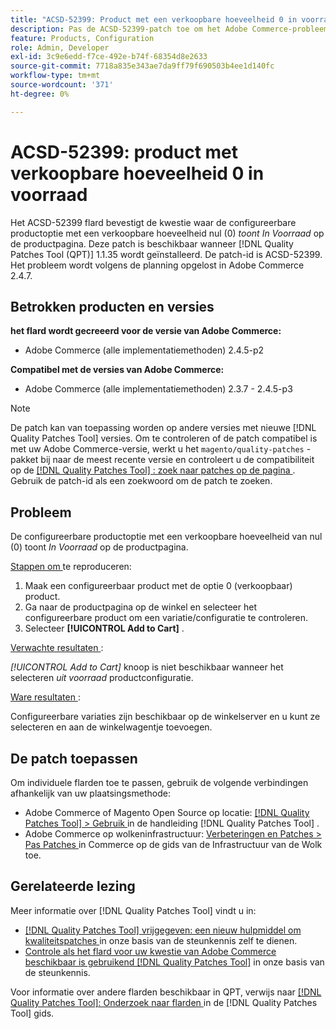 ```yaml
---
title: "ACSD-52399: Product met een verkoopbare hoeveelheid 0 in voorraad"
description: Pas de ACSD-52399-patch toe om het Adobe Commerce-probleem op te lossen, waarbij de configureerbare productoptie met een verkoopbare hoeveelheid van 0 *In Stock* op de productpagina wordt weergegeven.
feature: Products, Configuration
role: Admin, Developer
exl-id: 3c9e6edd-f7ce-492e-b74f-68354d8e2633
source-git-commit: 7718a835e343ae7da9ff79f690503b4ee1d140fc
workflow-type: tm+mt
source-wordcount: '371'
ht-degree: 0%

---
```


# ACSD-52399: product met verkoopbare hoeveelheid 0 in voorraad

Het ACSD-52399 flard bevestigt de kwestie waar de configureerbare productoptie met een verkoopbare hoeveelheid nul (0) *toont In Voorraad* op de productpagina. Deze patch is beschikbaar wanneer [!DNL Quality Patches Tool (QPT)] 1.1.35 wordt geïnstalleerd. De patch-id is ACSD-52399. Het probleem wordt volgens de planning opgelost in Adobe Commerce 2.4.7.

## Betrokken producten en versies

**het flard wordt gecreeerd voor de versie van Adobe Commerce:**

* Adobe Commerce (alle implementatiemethoden) 2.4.5-p2

**Compatibel met de versies van Adobe Commerce:**

* Adobe Commerce (alle implementatiemethoden) 2.3.7 - 2.4.5-p3

>[!NOTE]
>
>De patch kan van toepassing worden op andere versies met nieuwe [!DNL Quality Patches Tool] versies. Om te controleren of de patch compatibel is met uw Adobe Commerce-versie, werkt u het `magento/quality-patches` -pakket bij naar de meest recente versie en controleert u de compatibiliteit op de [[!DNL Quality Patches Tool] : zoek naar patches op de pagina ](https://experienceleague.adobe.com/tools/commerce-quality-patches/index.html) . Gebruik de patch-id als een zoekwoord om de patch te zoeken.

## Probleem

De configureerbare productoptie met een verkoopbare hoeveelheid van nul (0) toont *In Voorraad* op de productpagina.

<u> Stappen om </u> te reproduceren:

1. Maak een configureerbaar product met de optie 0 (verkoopbaar) product.
1. Ga naar de productpagina op de winkel en selecteer het configureerbare product om een variatie/configuratie te controleren.
1. Selecteer **[!UICONTROL Add to Cart]** .

<u> Verwachte resultaten </u>:

*[!UICONTROL Add to Cart]* knoop is niet beschikbaar wanneer het selecteren *uit voorraad* productconfiguratie.

<u> Ware resultaten </u>:

Configureerbare variaties zijn beschikbaar op de winkelserver en u kunt ze selecteren en aan de winkelwagentje toevoegen.

## De patch toepassen

Om individuele flarden toe te passen, gebruik de volgende verbindingen afhankelijk van uw plaatsingsmethode:

* Adobe Commerce of Magento Open Source op locatie: [[!DNL Quality Patches Tool]  > Gebruik ](https://experienceleague.adobe.com/docs/commerce-operations/tools/quality-patches-tool/usage.html) in de handleiding [!DNL Quality Patches Tool] .
* Adobe Commerce op wolkeninfrastructuur: [ Verbeteringen en Patches > Pas Patches ](https://experienceleague.adobe.com/docs/commerce-cloud-service/user-guide/develop/upgrade/apply-patches.html) in Commerce op de gids van de Infrastructuur van de Wolk toe.

## Gerelateerde lezing

Meer informatie over [!DNL Quality Patches Tool] vindt u in:

* [[!DNL Quality Patches Tool]  vrijgegeven: een nieuw hulpmiddel om kwaliteitspatches ](/help/announcements/adobe-commerce-announcements/magento-quality-patches-released-new-tool-to-self-serve-quality-patches.md) in onze basis van de steunkennis zelf te dienen.
* [ Controle als het flard voor uw kwestie van Adobe Commerce beschikbaar is gebruikend  [!DNL Quality Patches Tool]](/help/support-tools/patches-available-in-qpt-tool/check-patch-for-magento-issue-with-magento-quality-patches.md) in onze basis van de steunkennis.

Voor informatie over andere flarden beschikbaar in QPT, verwijs naar [[!DNL Quality Patches Tool]: Onderzoek naar flarden ](https://experienceleague.adobe.com/tools/commerce-quality-patches/index.html) in de [!DNL Quality Patches Tool] gids.
